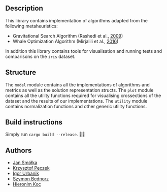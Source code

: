 ## Description
This library contains implementation of algorithms adapted from the following metaheuristics:
 - Gravitational Search Algorithm (Rashedi et al., [2009](https://doi.org/10.1016/j.ins.2009.03.004))
 - Whale Optimization Algorithm (Mirjalili et al., [2016](https://doi.org/10.1016/j.advengsoft.2016.01.008))

 In addition this library contains tools for visualisation and running tests and comparisons on the `iris` dataset. 

## Structure
The `model` module contains all the implementations of algorithms and metrics as well as the solution representation structs.
The `plot` module contains all the utility functions required for visualising crossections of the dataset and the results of our implementations.
The `utility` module contains normalization functions and other generic utility functions. 

## Build instructions
Simply run `cargo build --release`. 🦀😎

## Authors
- [Jan Smółka](https://github.com/integraledelebesgue)
- [Krzysztof Pęczek](https://github.com/out-somniac)
- [Igor Urbanik](https://github.com/Radinyn)
- [Szymon Bednorz](https://github.com/dsonyy)
- [Hieronim Koc](https://github.com/Panyloi)
